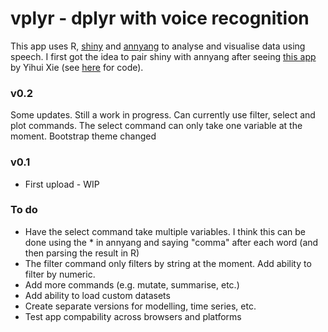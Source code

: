 # vplyr - dplyr with voice recognition

This app uses R, [shiny](https://shiny.rstudio.com/) and [annyang](https://www.talater.com/annyang/) to analyse and visualise data using speech. I first got the idea to pair shiny with annyang after seeing [this app](https://yihui.shinyapps.io/voice/) by Yihui Xie (see [here](https://github.com/yihui/shiny-apps/tree/master/voice) for code).

### v0.2
Some updates. Still a work in progress. Can currently use filter, select and plot commands. The select command can only take one variable at the moment. Bootstrap theme changed

### v0.1
- First upload - WIP

### To do
- Have the select command take multiple variables. I think this can be done using the * in annyang and saying "comma" after each word (and then parsing the result in R)
- The filter command only filters by string at the moment. Add ability to filter by numeric.
- Add more commands (e.g. mutate, summarise, etc.)
- Add ability to load custom datasets
- Create separate versions for modelling, time series, etc.
- Test app compability across browsers and platforms

